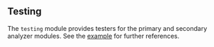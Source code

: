 ## Testing

The `testing` module provides testers for the primary and
secondary analyzer modules. See the [example](./analyzers/example/README.md) for further references.